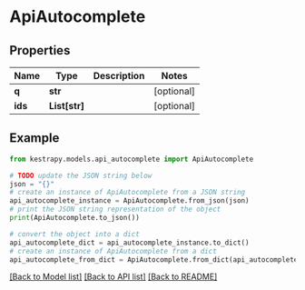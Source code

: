 # ApiAutocomplete


## Properties

Name | Type | Description | Notes
------------ | ------------- | ------------- | -------------
**q** | **str** |  | [optional] 
**ids** | **List[str]** |  | [optional] 

## Example

```python
from kestrapy.models.api_autocomplete import ApiAutocomplete

# TODO update the JSON string below
json = "{}"
# create an instance of ApiAutocomplete from a JSON string
api_autocomplete_instance = ApiAutocomplete.from_json(json)
# print the JSON string representation of the object
print(ApiAutocomplete.to_json())

# convert the object into a dict
api_autocomplete_dict = api_autocomplete_instance.to_dict()
# create an instance of ApiAutocomplete from a dict
api_autocomplete_from_dict = ApiAutocomplete.from_dict(api_autocomplete_dict)
```
[[Back to Model list]](../README.md#documentation-for-models) [[Back to API list]](../README.md#documentation-for-api-endpoints) [[Back to README]](../README.md)


